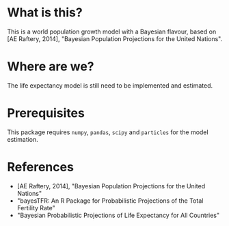 # What is this?

This is a world population growth model with a Bayesian flavour, based on [AE Raftery, 2014], "Bayesian Population Projections for the United Nations".

# Where are we?
The life expectancy model is still need to be implemented and estimated. 

# Prerequisites
This package requires `numpy`, `pandas`, `scipy` and `particles` for the model estimation.

# References
- [AE Raftery, 2014], "Bayesian Population Projections for the United Nations"
- "bayesTFR: An R Package for Probabilistic Projections of the Total Fertility Rate"
- "Bayesian Probabilistic Projections of Life Expectancy for All Countries"
